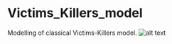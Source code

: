 # Victims_Killers_model
Modelling of classical Victims-Killers model.
![alt text](https://user-images.githubusercontent.com/68468612/235345907-764e05e0-2ef6-46fd-b0f9-64b240174c4b.png)
